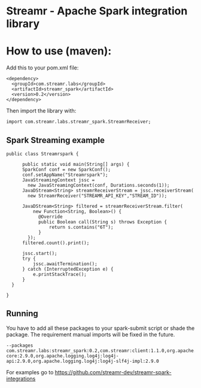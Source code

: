 # Streamr - Apache Spark integration library

# How to use (maven):

Add this to your pom.xml file:
```
<dependency>
  <groupId>com.streamr.labs</groupId>
  <artifactId>streamr_spark</artifactId>
  <version>0.2</version>
</dependency>
```

Then import the library with:

```
import com.streamr.labs.streamr_spark.StreamrReceiver;
```

## Spark Streaming example

```
public class Streamrspark {

      public static void main(String[] args) {
      SparkConf conf = new SparkConf();
      conf.setAppName("Streamrspark");
      JavaStreamingContext jssc = 
        new JavaStreamingContext(conf, Durations.seconds(1));
      JavaDStream<String> streamrReceiverStream = jssc.receiverStream(
        new StreamrReceiver("STREAMR_API_KEY","STREAM_ID"));

      JavaDStream<String> filtered = streamrReceiverStream.filter(
          new Function<String, Boolean>() {
            @Override
            public Boolean call(String s) throws Exception {
                return s.contains("6T");
            }
        });
      filtered.count().print();

      jssc.start();
      try {
          jssc.awaitTermination();
      } catch (InterruptedException e) {
          e.printStackTrace();
      }
  }

}

```

## Running

You have to add all these packages to your spark-submit script or shade the package. The requirement manual imports will be fixed in the future. 

```
--packages com.streamr.labs:streamr_spark:0.2,com.streamr:client:1.1.0,org.apache.logging.log4j:log4j-core:2.9.0,org.apache.logging.log4j:log4j-api:2.9.0,org.apache.logging.log4j:log4j-slf4j-impl:2.9.0
```
For examples go to https://github.com/streamr-dev/streamr-spark-integrations
